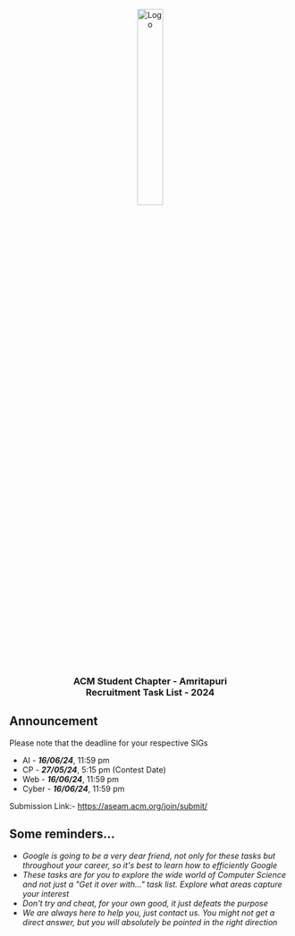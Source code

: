 <p align="center">
    
<a href="https://aseam.acm.org/">
    <img src="https://acm-amritapuri.vercel.app/_next/image?url=%2F_next%2Fstatic%2Fmedia%2Fwebsite_logo.a78de4d0.png&w=256&q=75" alt="Logo" width=30%>
  </a>

  <h3 align="center">ACM Student Chapter - Amritapuri<br>Recruitment Task List - 2024</h3>
</p>

## Announcement
Please note that the deadline for your respective SIGs
- AI - ***16/06/24***, 11:59 pm
- CP - ***27/05/24***, 5:15 pm (Contest Date)
- Web - ***16/06/24***, 11:59 pm
- Cyber - ***16/06/24***, 11:59 pm

Submission Link:- https://aseam.acm.org/join/submit/

## Some reminders...

- *Google is going to be a very dear friend, not only for these tasks but throughout your career, so it's best to learn how to efficiently Google*
- *These tasks are for you to explore the wide world of Computer Science and not just a "Get it over with..." task list. Explore what areas capture your interest*
- *Don't try and cheat, for your own good, it just defeats the purpose*
- *We are always here to help you, just contact us. You might not get a direct answer, but you will absolutely be pointed in the right direction*
